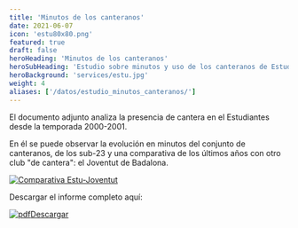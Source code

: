 ```yaml
---
title: 'Minutos de los canteranos'
date: 2021-06-07
icon: 'estu80x80.png'
featured: true
draft: false
heroHeading: 'Minutos de los canteranos'
heroSubHeading: 'Estudio sobre minutos y uso de los canteranos de Estudiantes desde el 2000'
heroBackground: 'services/estu.jpg'
weight: 4
aliases: ['/datos/estudio_minutos_canteranos/']
---
```


El documento adjunto analiza la presencia de cantera en el Estudiantes desde la temporada 2000-2001.

En él se puede observar la evolución en minutos del conjunto de canteranos, de los sub-23 y una comparativa de los últimos años con otro club "de cantera": el Joventut de Badalona.

[![Comparativa Estu-Joventut](/img/comparativa_estu_penya.png)](/docs/estudio_minutos_canteranos.pdf)

Descargar el informe completo aquí:

[![pdf](/services/pdf-icon.png)Descargar](/docs/estudio_minutos_canteranos.pdf)

